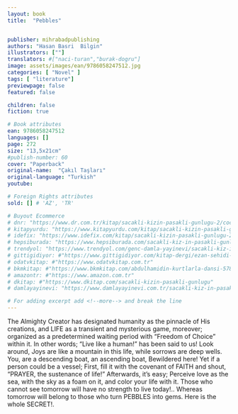 ```yaml
---
layout: book
title:  "Pebbles"


publisher: mihrabadpublishing
authors: "Hasan Basri  Bilgin"
illustrators: [""]
translators: #["naci-turan","burak-dogru"]
image: assets/images/ean/9786058247512.jpg
categories: [ "Novel" ]
tags: [ "literature"]
previewpage: false
featured: false

children: false
fiction: true

# Book attributes
ean: 9786058247512
languages: []
page: 272
size: "13,5x21cm"
#publish-number: 60
cover: "Paperback"
original-name:  "Çakıl Taşları"
original-language: "Turkish"
youtube:

# Foreign Rights attributes
sold: [] # 'AZ', 'TR'

# Buyout Ecommerce
# dnr: "https://www.dr.com.tr/kitap/sacakli-kizin-pasakli-gunlugu-2/cocuk-ve-genclik/genclik-10-yas/roman-oyku/urunno=0001893059001"
# kitapyurdu: "https://www.kitapyurdu.com/kitap/sacakli-kizin-pasakli-gunlugu-2-/560122.html&filter_name=Sa%C3%A7akl%C4%B1+K%C4%B1z%27%C4%B1n+Pasakl%C4%B1+G%C3%BCnl%C3%BC%C4%9F%C3%BC+2"
# idefix: "https://www.idefix.com/kitap/sacakli-kizin-pasakli-gunlugu-2/cocuk-ve-genclik/genclik-10-yas/roman-oyku/urunno=0001893059001"
# hepsiburada: "https://www.hepsiburada.com/sacakli-kiz-in-pasakli-gunlugu-2-damla-yayinevi-p-HBV000012ER86"
# trendyol: "https://www.trendyol.com/genc-damla-yayinevi/sacakli-kiz-in-pasakli-gunlugu-2-p-54825777"
# gittigidiyor: #"https://www.gittigidiyor.com/kitap-dergi/ezan-sehidi-adnan-menderes_pdp_732728793"
# odatvkitap: #"https://www.odatvkitap.com.tr"
# bkmkitap: #"https://www.bkmkitap.com/abdulhamidin-kurtlarla-dansi-578226"
# amazontr: #"https://www.amazon.com.tr"
# dkitap: #"https://www.dkitap.com/sacakli-kizin-pasakli-gunlugu"
# damlayayinevi: "https://www.damlayayinevi.com.tr/sacakli-kiz-in-pasakli-gunlugu-2-bu-iste-bi-terslik-var"

# For adding excerpt add <!--more--> and break the line
---
```

The Almighty Creator has designated humanity
as the pinnacle of His creations, and LIFE as a
transient and mysterious game, moreover; organized as a predetermined waiting period with
“Freedom of Choice” within it. In other words; “Live
like a human!” has been said to us! Look around,
Joys are like a mountain in this life, while sorrows
are deep wells. You, are a descending boat, an
ascending boat, Bewildered here! Yet if a person
could be a vessel; First, fill it with the covenant of
FAITH and shout, “PRAYER, the sustenance of
life!” Afterwards, it’s easy; Perceive love as the
sea, with the sky as a foam on it, and color your life
with it. Those who cannot see tomorrow will have
no strength to live today!.. Whereas tomorrow will
belong to those who turn PEBBLES into gems.
Here is the whole SECRET!.
<!--more--> 

